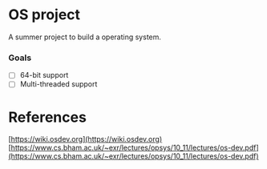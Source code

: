 # OS project

A summer project to build a operating system.

### Goals
- [ ] 64-bit support
- [ ] Multi-threaded support

# References
[https://wiki.osdev.org](https://wiki.osdev.org)  
[https://www.cs.bham.ac.uk/~exr/lectures/opsys/10_11/lectures/os-dev.pdf](https://www.cs.bham.ac.uk/~exr/lectures/opsys/10_11/lectures/os-dev.pdf)
